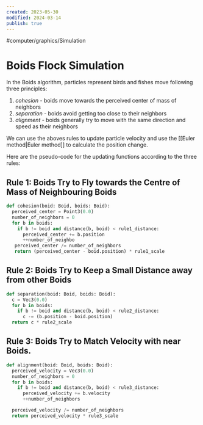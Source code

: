 ```yaml
---
created: 2023-05-30
modified: 2024-03-14
publish: true
---
```


#computer/graphics/Simulation 
# Boids Flock Simulation
In the Boids algorithm, particles represent birds and fishes move following three principles:

1. *cohesion* - boids move towards the perceived center of mass of neighbors
2. *separation* - boids avoid getting too close to their neighbors
3. *alignment* - boids generally try to move with the same direction and speed as their neighbors

We can use the aboves rules to update particle velocity and use the [[Euler method|Euler method]] to calculate the position change.

Here are the pseudo-code for the updating functions according to the three rules:

## Rule 1: Boids Try to Fly towards the Centre of Mass of Neighbouring Boids

``` python
def cohesion(boid: Boid, boids: Boid):
  perceived_center = Point3(0.0)
  number_of_neighbors = 0
  for b in boids:
    if b != boid and distance(b, boid) < rule1_distance:
      perceived_center += b.position
      ++number_of_neighbo
   perceived_center /= number_of_neighbors
   return (perceived_center - boid.position) * rule1_scale
```

## Rule 2: Boids Try to Keep a Small Distance away from other Boids

``` python
def separation(boid: Boid, boids: Boid):
  c = Vec3(0.0)
  for b in boids:
    if b != boid and distance(b, boid) < rule2_distance:
      c -= (b.position - boid.position)
  return c * rule2_scale
```

## Rule 3: Boids Try to Match Velocity with near Boids.

``` python
def alignment(boid: Boid, boids: Boid):
  perceived_velocity = Vec3(0.0)
  number_of_neighbors = 0
  for b in boids:
    if b != boid and distance(b, boid) < rule3_distance:
      perceived_velocity += b.velocity
      ++number_of_neighbors

  perceived_velocity /= number_of_neighbors
  return perceived_velocity * rule3_scale
```